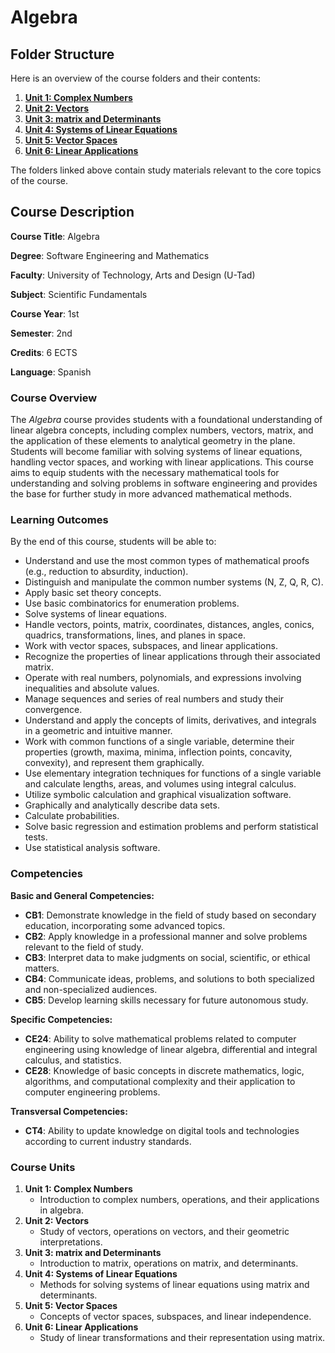 # Algebra 

## **Folder Structure**

Here is an overview of the course folders and their contents:

1. [**Unit 1: Complex Numbers**](U1/)
2. [**Unit 2: Vectors**](U2/)
3. [**Unit 3: matrix and Determinants**](U3/)
4. [**Unit 4: Systems of Linear Equations**](U4/)
5. [**Unit 5: Vector Spaces**](U5/)
6. [**Unit 6: Linear Applications**](U6/)

The folders linked above contain study materials relevant to the core topics of the course.

## **Course Description**

**Course Title**: Algebra

**Degree**: Software Engineering and Mathematics

**Faculty**: University of Technology, Arts and Design (U-Tad)

**Subject**: Scientific Fundamentals

**Course Year**: 1st

**Semester**: 2nd

**Credits**: 6 ECTS

**Language**: Spanish

### **Course Overview**

The *Algebra* course provides students with a foundational understanding of linear algebra concepts, including complex numbers, vectors, matrix, and the application of these elements to analytical geometry in the plane. Students will become familiar with solving systems of linear equations, handling vector spaces, and working with linear applications. This course aims to equip students with the necessary mathematical tools for understanding and solving problems in software engineering and provides the base for further study in more advanced mathematical methods.

### **Learning Outcomes**

By the end of this course, students will be able to:

- Understand and use the most common types of mathematical proofs (e.g., reduction to absurdity, induction).
- Distinguish and manipulate the common number systems (N, Z, Q, R, C).
- Apply basic set theory concepts.
- Use basic combinatorics for enumeration problems.
- Solve systems of linear equations.
- Handle vectors, points, matrix, coordinates, distances, angles, conics, quadrics, transformations, lines, and planes in space.
- Work with vector spaces, subspaces, and linear applications.
- Recognize the properties of linear applications through their associated matrix.
- Operate with real numbers, polynomials, and expressions involving inequalities and absolute values.
- Manage sequences and series of real numbers and study their convergence.
- Understand and apply the concepts of limits, derivatives, and integrals in a geometric and intuitive manner.
- Work with common functions of a single variable, determine their properties (growth, maxima, minima, inflection points, concavity, convexity), and represent them graphically.
- Use elementary integration techniques for functions of a single variable and calculate lengths, areas, and volumes using integral calculus.
- Utilize symbolic calculation and graphical visualization software.
- Graphically and analytically describe data sets.
- Calculate probabilities.
- Solve basic regression and estimation problems and perform statistical tests.
- Use statistical analysis software.

### **Competencies**

**Basic and General Competencies:**

- **CB1**: Demonstrate knowledge in the field of study based on secondary education, incorporating some advanced topics.
- **CB2**: Apply knowledge in a professional manner and solve problems relevant to the field of study.
- **CB3**: Interpret data to make judgments on social, scientific, or ethical matters.
- **CB4**: Communicate ideas, problems, and solutions to both specialized and non-specialized audiences.
- **CB5**: Develop learning skills necessary for future autonomous study.

**Specific Competencies:**

- **CE24**: Ability to solve mathematical problems related to computer engineering using knowledge of linear algebra, differential and integral calculus, and statistics.
- **CE28**: Knowledge of basic concepts in discrete mathematics, logic, algorithms, and computational complexity and their application to computer engineering problems.

**Transversal Competencies:**

- **CT4**: Ability to update knowledge on digital tools and technologies according to current industry standards.

### **Course Units**

1. **Unit 1: Complex Numbers**
    - Introduction to complex numbers, operations, and their applications in algebra.
2. **Unit 2: Vectors**
    - Study of vectors, operations on vectors, and their geometric interpretations.
3. **Unit 3: matrix and Determinants**
    - Introduction to matrix, operations on matrix, and determinants.
4. **Unit 4: Systems of Linear Equations**
    - Methods for solving systems of linear equations using matrix and determinants.
5. **Unit 5: Vector Spaces**
    - Concepts of vector spaces, subspaces, and linear independence.
6. **Unit 6: Linear Applications**
    - Study of linear transformations and their representation using matrix.